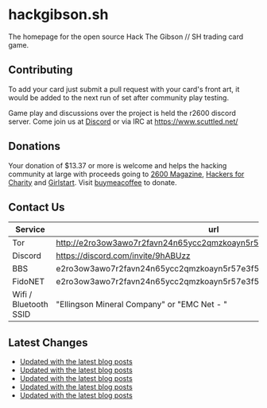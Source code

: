 # hackgibson.sh
The homepage for the open source Hack The Gibson // SH trading card game.


## Contributing

To add your card just submit a pull request with your card's front art, it would be added to the next run of set after community play testing.

Game play and discussions over the project is held the r2600 discord server. Come join us at [Discord](https://discord.com/invite/9hABUzz) or via IRC at https://www.scuttled.net/


## Donations

Your donation of $13.37 or more is welcome and helps the hacking community at large with proceeds going to [2600 Magazine](https://2600.com/), [Hackers for Charity](https://hackersforcharity.org) and [Girlstart](https://girlstart.org).  Visit [buymeacoffee](https://www.buymeacoffee.com/hackgibson.sh) to donate.


## Contact Us

Service | url
-|-
Tor | http://e2ro3ow3awo7r2favn24n65ycc2qmzkoayn5r57e3f56nvjwdcgg32ad.onion
Discord | https://discord.com/invite/9hABUzz
BBS | e2ro3ow3awo7r2favn24n65ycc2qmzkoayn5r57e3f56nvjwdcgg32ad.onion:23
FidoNET | e2ro3ow3awo7r2favn24n65ycc2qmzkoayn5r57e3f56nvjwdcgg32ad.onion:24554
Wifi / Bluetooth SSID | "Ellingson Mineral Company" or "EMC Net - <fidonet address>"

## Latest Changes
<!-- BLOG-POST-LIST:START -->
- [Updated with the latest blog posts](https://github.com/DFW2600/hackgibson.sh/commit/22bbc24c1fd56e6f2d02619ffe4bfd73ca2b6990)
- [Updated with the latest blog posts](https://github.com/DFW2600/hackgibson.sh/commit/101b28cafb2f9d8bf8f03aca504e9493c2d33ff5)
- [Updated with the latest blog posts](https://github.com/DFW2600/hackgibson.sh/commit/cc9f81889a8ce50d2eef485f11ac6f4ca60eb3c1)
- [Updated with the latest blog posts](https://github.com/DFW2600/hackgibson.sh/commit/37be61bf159fe1fcdb6d900b4e7b74430ce001a5)
- [Updated with the latest blog posts](https://github.com/DFW2600/hackgibson.sh/commit/7889400cc4680fe8a6f7f903344e9312a5c8e21f)
<!-- BLOG-POST-LIST:END -->
